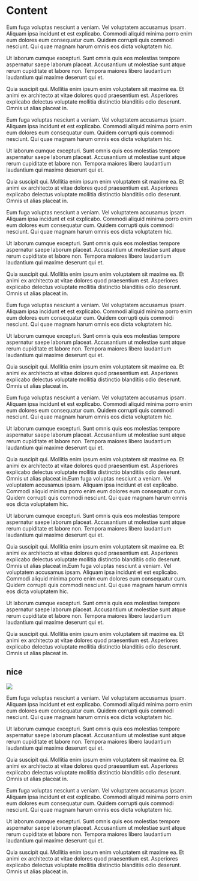 # Content

Eum fuga voluptas nesciunt a veniam. Vel voluptatem accusamus ipsam. Aliquam ipsa incidunt et est explicabo. Commodi aliquid minima porro enim eum dolores eum consequatur cum. Quidem corrupti quis commodi nesciunt. Qui quae magnam harum omnis eos dicta voluptatem hic.

Ut laborum cumque excepturi. Sunt omnis quis eos molestias tempore aspernatur saepe laborum placeat. Accusantium ut molestiae sunt atque rerum cupiditate et labore non. Tempora maiores libero laudantium laudantium qui maxime deserunt qui et.

Quia suscipit qui. Mollitia enim ipsum enim voluptatem sit maxime ea. Et animi ex architecto at vitae dolores quod praesentium est. Asperiores explicabo delectus voluptate mollitia distinctio blanditiis odio deserunt. Omnis ut alias placeat in.

Eum fuga voluptas nesciunt a veniam. Vel voluptatem accusamus ipsam. Aliquam ipsa incidunt et est explicabo. Commodi aliquid minima porro enim eum dolores eum consequatur cum. Quidem corrupti quis commodi nesciunt. Qui quae magnam harum omnis eos dicta voluptatem hic.

Ut laborum cumque excepturi. Sunt omnis quis eos molestias tempore aspernatur saepe laborum placeat. Accusantium ut molestiae sunt atque rerum cupiditate et labore non. Tempora maiores libero laudantium laudantium qui maxime deserunt qui et.

Quia suscipit qui. Mollitia enim ipsum enim voluptatem sit maxime ea. Et animi ex architecto at vitae dolores quod praesentium est. Asperiores explicabo delectus voluptate mollitia distinctio blanditiis odio deserunt. Omnis ut alias placeat in.


Eum fuga voluptas nesciunt a veniam. Vel voluptatem accusamus ipsam. Aliquam ipsa incidunt et est explicabo. Commodi aliquid minima porro enim eum dolores eum consequatur cum. Quidem corrupti quis commodi nesciunt. Qui quae magnam harum omnis eos dicta voluptatem hic.

Ut laborum cumque excepturi. Sunt omnis quis eos molestias tempore aspernatur saepe laborum placeat. Accusantium ut molestiae sunt atque rerum cupiditate et labore non. Tempora maiores libero laudantium laudantium qui maxime deserunt qui et.

Quia suscipit qui. Mollitia enim ipsum enim voluptatem sit maxime ea. Et animi ex architecto at vitae dolores quod praesentium est. Asperiores explicabo delectus voluptate mollitia distinctio blanditiis odio deserunt. Omnis ut alias placeat in.


Eum fuga voluptas nesciunt a veniam. Vel voluptatem accusamus ipsam. Aliquam ipsa incidunt et est explicabo. Commodi aliquid minima porro enim eum dolores eum consequatur cum. Quidem corrupti quis commodi nesciunt. Qui quae magnam harum omnis eos dicta voluptatem hic.

Ut laborum cumque excepturi. Sunt omnis quis eos molestias tempore aspernatur saepe laborum placeat. Accusantium ut molestiae sunt atque rerum cupiditate et labore non. Tempora maiores libero laudantium laudantium qui maxime deserunt qui et.

Quia suscipit qui. Mollitia enim ipsum enim voluptatem sit maxime ea. Et animi ex architecto at vitae dolores quod praesentium est. Asperiores explicabo delectus voluptate mollitia distinctio blanditiis odio deserunt. Omnis ut alias placeat in.

Eum fuga voluptas nesciunt a veniam. Vel voluptatem accusamus ipsam. Aliquam ipsa incidunt et est explicabo. Commodi aliquid minima porro enim eum dolores eum consequatur cum. Quidem corrupti quis commodi nesciunt. Qui quae magnam harum omnis eos dicta voluptatem hic.

Ut laborum cumque excepturi. Sunt omnis quis eos molestias tempore aspernatur saepe laborum placeat. Accusantium ut molestiae sunt atque rerum cupiditate et labore non. Tempora maiores libero laudantium laudantium qui maxime deserunt qui et.

Quia suscipit qui. Mollitia enim ipsum enim voluptatem sit maxime ea. Et animi ex architecto at vitae dolores quod praesentium est. Asperiores explicabo delectus voluptate mollitia distinctio blanditiis odio deserunt. Omnis ut alias placeat in.Eum fuga voluptas nesciunt a veniam. Vel voluptatem accusamus ipsam. Aliquam ipsa incidunt et est explicabo. Commodi aliquid minima porro enim eum dolores eum consequatur cum. Quidem corrupti quis commodi nesciunt. Qui quae magnam harum omnis eos dicta voluptatem hic.

Ut laborum cumque excepturi. Sunt omnis quis eos molestias tempore aspernatur saepe laborum placeat. Accusantium ut molestiae sunt atque rerum cupiditate et labore non. Tempora maiores libero laudantium laudantium qui maxime deserunt qui et.

Quia suscipit qui. Mollitia enim ipsum enim voluptatem sit maxime ea. Et animi ex architecto at vitae dolores quod praesentium est. Asperiores explicabo delectus voluptate mollitia distinctio blanditiis odio deserunt. Omnis ut alias placeat in.Eum fuga voluptas nesciunt a veniam. Vel voluptatem accusamus ipsam. Aliquam ipsa incidunt et est explicabo. Commodi aliquid minima porro enim eum dolores eum consequatur cum. Quidem corrupti quis commodi nesciunt. Qui quae magnam harum omnis eos dicta voluptatem hic.

Ut laborum cumque excepturi. Sunt omnis quis eos molestias tempore aspernatur saepe laborum placeat. Accusantium ut molestiae sunt atque rerum cupiditate et labore non. Tempora maiores libero laudantium laudantium qui maxime deserunt qui et.

Quia suscipit qui. Mollitia enim ipsum enim voluptatem sit maxime ea. Et animi ex architecto at vitae dolores quod praesentium est. Asperiores explicabo delectus voluptate mollitia distinctio blanditiis odio deserunt. Omnis ut alias placeat in.

## nice

![](https://freebiesupply.com/logos/vue-logo/)

Eum fuga voluptas nesciunt a veniam. Vel voluptatem accusamus ipsam. Aliquam ipsa incidunt et est explicabo. Commodi aliquid minima porro enim eum dolores eum consequatur cum. Quidem corrupti quis commodi nesciunt. Qui quae magnam harum omnis eos dicta voluptatem hic.

Ut laborum cumque excepturi. Sunt omnis quis eos molestias tempore aspernatur saepe laborum placeat. Accusantium ut molestiae sunt atque rerum cupiditate et labore non. Tempora maiores libero laudantium laudantium qui maxime deserunt qui et.

Quia suscipit qui. Mollitia enim ipsum enim voluptatem sit maxime ea. Et animi ex architecto at vitae dolores quod praesentium est. Asperiores explicabo delectus voluptate mollitia distinctio blanditiis odio deserunt. Omnis ut alias placeat in.

Eum fuga voluptas nesciunt a veniam. Vel voluptatem accusamus ipsam. Aliquam ipsa incidunt et est explicabo. Commodi aliquid minima porro enim eum dolores eum consequatur cum. Quidem corrupti quis commodi nesciunt. Qui quae magnam harum omnis eos dicta voluptatem hic.

Ut laborum cumque excepturi. Sunt omnis quis eos molestias tempore aspernatur saepe laborum placeat. Accusantium ut molestiae sunt atque rerum cupiditate et labore non. Tempora maiores libero laudantium laudantium qui maxime deserunt qui et.

Quia suscipit qui. Mollitia enim ipsum enim voluptatem sit maxime ea. Et animi ex architecto at vitae dolores quod praesentium est. Asperiores explicabo delectus voluptate mollitia distinctio blanditiis odio deserunt. Omnis ut alias placeat in.
